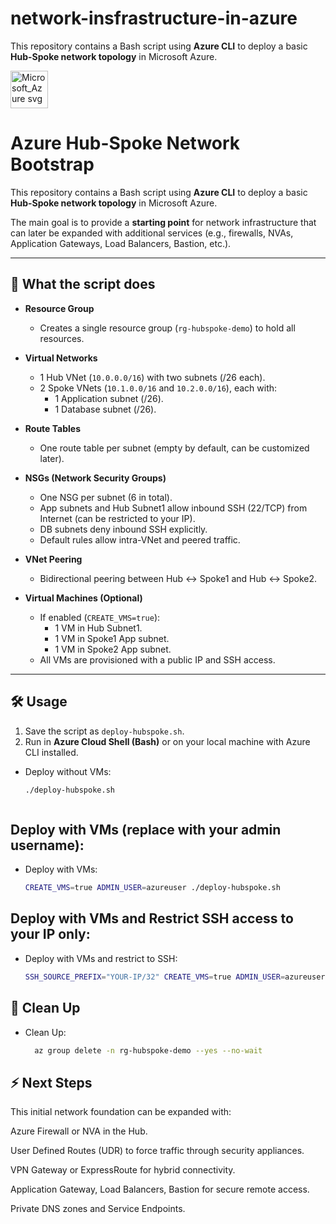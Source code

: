 # network-insfrastructure-in-azure
This repository contains a Bash script using **Azure CLI** to deploy a basic **Hub-Spoke network topology** in Microsoft Azure.


<img width="60" height="60" alt="Microsoft_Azure svg" src="https://github.com/user-attachments/assets/807bf288-3268-4f0f-b300-12865e702d6f" />


# Azure Hub-Spoke Network Bootstrap

This repository contains a Bash script using **Azure CLI** to deploy a basic **Hub-Spoke network topology** in Microsoft Azure.

The main goal is to provide a **starting point** for network infrastructure that can later be expanded with additional services (e.g., firewalls, NVAs, Application Gateways, Load Balancers, Bastion, etc.).

---

## 🚀 What the script does

- **Resource Group**
  - Creates a single resource group (`rg-hubspoke-demo`) to hold all resources.

- **Virtual Networks**
  - 1 Hub VNet (`10.0.0.0/16`) with two subnets (/26 each).
  - 2 Spoke VNets (`10.1.0.0/16` and `10.2.0.0/16`), each with:
    - 1 Application subnet (/26).
    - 1 Database subnet (/26).

- **Route Tables**
  - One route table per subnet (empty by default, can be customized later).

- **NSGs (Network Security Groups)**
  - One NSG per subnet (6 in total).
  - App subnets and Hub Subnet1 allow inbound SSH (22/TCP) from Internet (can be restricted to your IP).
  - DB subnets deny inbound SSH explicitly.
  - Default rules allow intra-VNet and peered traffic.

- **VNet Peering**
  - Bidirectional peering between Hub ↔ Spoke1 and Hub ↔ Spoke2.

- **Virtual Machines (Optional)**
  - If enabled (`CREATE_VMS=true`):
    - 1 VM in Hub Subnet1.
    - 1 VM in Spoke1 App subnet.
    - 1 VM in Spoke2 App subnet.
  - All VMs are provisioned with a public IP and SSH access.

---


## 🛠 Usage

1. Save the script as `deploy-hubspoke.sh`.
2. Run in **Azure Cloud Shell (Bash)** or on your local machine with Azure CLI installed.

- Deploy without VMs:
  ```bash
  ./deploy-hubspoke.sh
  
  

## Deploy with VMs (replace with your admin username):

- Deploy with VMs:
  ```bash
  CREATE_VMS=true ADMIN_USER=azureuser ./deploy-hubspoke.sh

## Deploy with VMs and Restrict SSH access to your IP only:

- Deploy with VMs and restrict to SSH:
  ```bash
  SSH_SOURCE_PREFIX="YOUR-IP/32" CREATE_VMS=true ADMIN_USER=azureuser ./deploy-hubspoke.sh


## 🧹 Clean Up

- Clean Up:
  ```bash
    az group delete -n rg-hubspoke-demo --yes --no-wait


## ⚡ Next Steps

This initial network foundation can be expanded with:

Azure Firewall or NVA in the Hub.

User Defined Routes (UDR) to force traffic through security appliances.

VPN Gateway or ExpressRoute for hybrid connectivity.

Application Gateway, Load Balancers, Bastion for secure remote access.

Private DNS zones and Service Endpoints.


